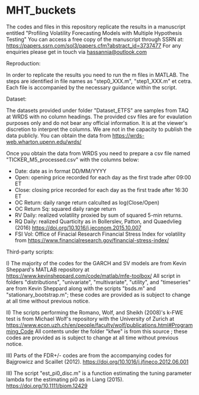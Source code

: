# MHT_buckets
The codes and files in this repository replicate the results in a manuscript entitled 
"Profiling Volatility Forecasting Models with Multiple Hypothesis Testing"
You can access a free copy of the manuscript through SSRN at:
https://papers.ssrn.com/sol3/papers.cfm?abstract_id=3737477
For any enquiries please get in touch via hassannia@outlook.com

Reproduction:

In order to replicate the results you need to run the m files in MATLAB. The steps are identified in file names as "step0_XXX.m", "step1_XXX.m" et cetra. Each file is accompanied by the necessary guidance within the script.

Dataset:

The datasets provided under folder "Dataset_ETFS" are samples from TAQ at WRDS with no column headings. The provided csv files are for evaulation purposes only and do not bear any official information. It is at the viewer's discretion to interpret the columns. We are not in the capacity to publish the data publicly. You can obtain the data from https://wrds-web.wharton.upenn.edu/wrds/

Once you obtain the data from WRDS you need to prepare a csv file named "TICKER_M5_processed.csv" with the columns below:
- Date: date as in format DD/MM/YYYY
- Open: opening price recorded for each day as the first trade after 09:00 ET
- Close: closing price recorded for each day as the first trade after 16:30 ET
- OC Return: daily range return calculted as log(Close/Open)
- OC Return Sq: squared daily range return
- RV Daily: realized volatility proxied by sum of squared 5-min returns.
- RQ Daily: realized Quarticity as in Bollerslev, Patton, and Quaedvlieg (2016) https://doi.org/10.1016/j.jeconom.2015.10.007
- FSI Vol: Office of Finacial Research Financial Stress Index for volatility from https://www.financialresearch.gov/financial-stress-index/


Third-party scripts: 

I) The majority of the codes for the GARCH and SV models are from Kevin Sheppard's MATLAB repository at https://www.kevinsheppard.com/code/matlab/mfe-toolbox/
All script in folders "distributions", "univariate", "multivariate", "utility", and "timeseries" are from Kevin Sheppard along with the scripts "bsds.m" and "stationary_bootstrap.m"; these codes are provided as is subject to change at all time without previous notice.

II) The scripts performing the Romano, Wolf, and Sheikh (2008)'s k-FWE test is from Michael Wolf's repository with the University of Zurich at https://www.econ.uzh.ch/en/people/faculty/wolf/publications.html#Programming_Code
All contents under the folder "kfwe" is from this source ; these codes are provided as is subject to change at all time without previous notice.

III) Parts of the FDR+/- codes are from the accompanying codes for Bajgrowicz and Scaillet (2012). https://doi.org/10.1016/j.jfineco.2012.06.001

III) The script "est_pi0_disc.m" is a function estimating the tuning parameter lambda for the estimating pi0 as in Liang (2015). https://doi.org/10.1111/biom.12429

